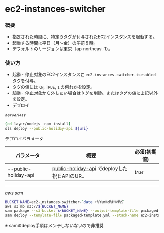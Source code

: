 # ec2-instances-switcher

### 概要

- 指定された時間に、特定のタグが付与されたEC2インスタンスを起動する。
- 起動する時間は平日（月～金）の午前８時。
- デフォルトのリージョンは東京（ap-northeast-1）。

### 使い方

- 起動・停止対象のEC2インスタンスに `ec2-instances-switcher-isenabled` タグを付与。
- タグの値には `ON`, `TRUE`, `1` の何れかを設定。
- 起動・停止対象から外したい場合はタグを削除。またはタグの値に上記以外を設定。
- デプロイ

*serverless*
```sh
(cd layer/nodejs; npm install)
sls deploy --public-holiday-api ${uri}
```

デプロイパラメータ

|パラメータ|概要|必須(初期値)|
|--|--|--|
|--public-holiday-api|[public-holiday-api](https://github.com/ot-nemoto/public-holiday-api) でdeployした祝日APIのURL|_true_|

---

*aws sam*
```sh
BUCKET_NAME=ec2-instances-switcher-`date +%Y%m%d%H%M%S`
aws s3 mb s3://${BUCKET_NAME}
sam package --s3-bucket ${BUCKET_NAME} --output-template-file packaged-template.yml
sam deploy --template-file packaged-template.yml --stack-name ec2-instances-switcher --capabilities CAPABILITY_IAM
```

※ samのdeploy手順はメンテしないないので非推奨
